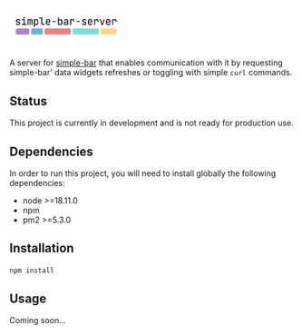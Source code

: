 # <img src="./images/logo-simple-bar-server.png" width="200" alt="simple-bar-server" />

A server for [simple-bar](https://www.jeantinland.com/en/toolbox/simple-bar) that enables communication with it by requesting simple-bar' data widgets refreshes or toggling with simple `curl` commands.

## Status

This project is currently in development and is not ready for production use.

## Dependencies

In order to run this project, you will need to install globally the following dependencies:

- node >=18.11.0
- npm
- pm2 >=5.3.0

## Installation

```bash
npm install
```

## Usage

Coming soon...

